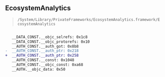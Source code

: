 ## EcosystemAnalytics

> `/System/Library/PrivateFrameworks/EcosystemAnalytics.framework/EcosystemAnalytics`

```diff

   __DATA_CONST.__objc_selrefs: 0x1c8
   __DATA_CONST.__objc_protorefs: 0x10
   __AUTH_CONST.__auth_got: 0x8b8
-  __AUTH_CONST.__auth_ptr: 0x218
+  __AUTH_CONST.__auth_ptr: 0x258
   __AUTH_CONST.__const: 0x1048
   __AUTH_CONST.__objc_const: 0xa68
   __AUTH.__objc_data: 0x50

```
